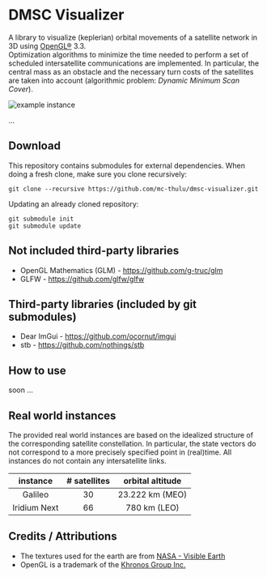 # DMSC Visualizer
A library to visualize (keplerian) orbital movements of a satellite network in 3D using [OpenGL®](https://www.khronos.org/opengl/) 3.3.\
Optimization algorithms to minimize the time needed to perform a set of scheduled intersatellite communications are implemented. In particular, the central mass as an obstacle and the necessary turn costs of the satellites are taken into account (algorithmic problem: *Dynamic Minimum Scan Cover*).

![example instance](https://raw.githubusercontent.com/wiki/mc-thulu/dmsc-visualizer/web/instance.gif)

...

## Download
This repository contains submodules for external dependencies. When doing a fresh clone, make sure you clone recursively:
```
git clone --recursive https://github.com/mc-thulu/dmsc-visualizer.git
```
Updating an already cloned repository:
```
git submodule init
git submodule update
```

## Not included third-party libraries
* OpenGL Mathematics (GLM) - https://github.com/g-truc/glm
* GLFW - https://github.com/glfw/glfw

## Third-party libraries (included by git submodules)
* Dear ImGui - https://github.com/ocornut/imgui
* stb - https://github.com/nothings/stb

## How to use
soon ...

## Real world instances
The provided real world instances are based on the idealized structure of the corresponding satellite constellation. In particular, the state vectors do not correspond to a more precisely specified point in (real)time. All instances do not contain any intersatellite links.

|instance    |# satellites|orbital altitude|
|:----------:|:----------:|:--------------:|
|Galileo     |30          |23.222 km (MEO)  |
|Iridium Next|66          |780 km (LEO)     |

## Credits / Attributions
* The textures used for the earth are from [NASA - Visible Earth](https://visibleearth.nasa.gov)
* OpenGL is a trademark of the [Khronos Group Inc.](http://www.khronos.org)
